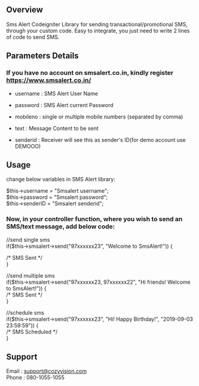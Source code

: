 ## Overview

Sms Alert Codeigniter Library for sending transactional/promotional SMS, through your custom code. Easy to integrate, you just need to write 2 lines of code to send SMS.

## Parameters Details
### If you have no account on smsalert.co.in, kindly register https://www.smsalert.co.in/

* username : SMS Alert User Name

* password : SMS Alert current Password

* mobileno : single or multiple mobile numbers (separated by comma)

* text : Message Content to be sent

* senderid : Receiver will see this as sender's ID(for demo account use DEMOOO)


## Usage
change below variables in SMS Alert library:

  $this->username = "Smsalert username";  
  $this->password = "Smsalert password";  
  $this->senderID = "Smsalert senderid";  

### Now, in your controller function, where you wish to send an SMS/text message, add below code:

  //send single sms  
  if($this->smsalert->send("97xxxxxx23", "Welcome to SmsAlert!")) {  
    
  /* SMS Sent */  
  }  
  
  //send multiple sms  
  if($this->smsalert->send("97xxxxxx23, 97xxxxxx22", "Hi friends! Welcome to SmsAlert!")) {  
  /* SMS Sent */  
  }  
  
  //schedule sms  
  if($this->smsalert->send("97xxxxxx23", "Hi! Happy Birthday!", "2019-09-03 23:59:59")) {  
  /* SMS Scheduled */  
  }  
    
## Support 
  Email :  support@cozyvision.com  
  Phone :  080-1055-1055
